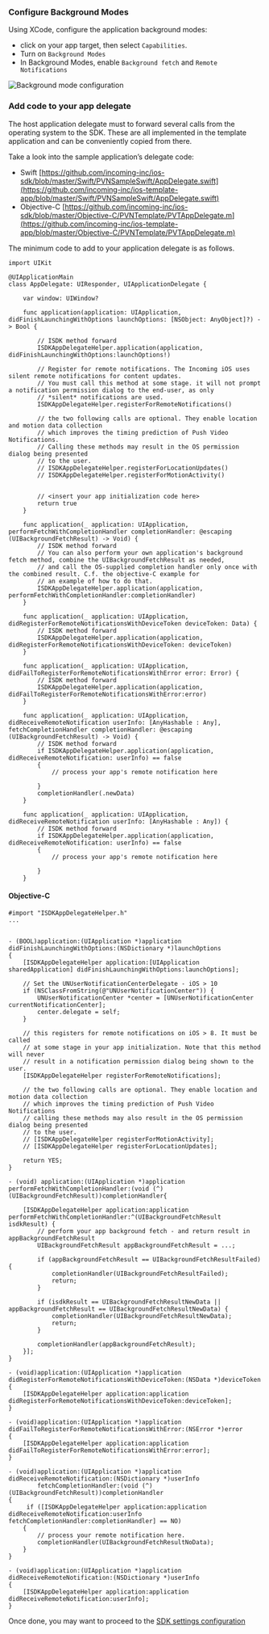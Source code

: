 ### Configure Background Modes ###

Using XCode, configure the application background modes:

 * click on your app target, then select `Capabilities`.
 * Turn on `Background Modes`
 * In Background Modes, enable `Background fetch` and `Remote Notifications`

![Background mode configuration ](./images/setup_target_capabilities.png)


### Add code to your app delegate ###

The host application delegate must to forward several calls from the operating system to the SDK. 
These are all implemented in the template application and can be conveniently copied from there. 

Take a look into the sample application’s delegate code:

 * Swift [https://github.com/incoming-inc/ios-sdk/blob/master/Swift/PVNSampleSwift/AppDelegate.swift](https://github.com/incoming-inc/ios-template-app/blob/master/Swift/PVNSampleSwift/AppDelegate.swift)
 * Objective-C [https://github.com/incoming-inc/ios-sdk/blob/master/Objective-C/PVNTemplate/PVTAppDelegate.m](https://github.com/incoming-inc/ios-template-app/blob/master/Objective-C/PVNTemplate/PVTAppDelegate.m)


The minimum code to add to your application delegate is as follows. 



	import UIKit

	@UIApplicationMain
	class AppDelegate: UIResponder, UIApplicationDelegate {

	    var window: UIWindow?

	    func application(application: UIApplication, didFinishLaunchingWithOptions launchOptions: [NSObject: AnyObject]?) -> Bool {

	        // ISDK method forward
	        ISDKAppDelegateHelper.application(application, didFinishLaunchingWithOptions:launchOptions!)

	        // Register for remote notifications. The Incoming iOS uses silent remote notifications for content updates. 
	        // You must call this method at some stage. it will not prompt a notification permission dialog to the end-user, as only 
			// *silent* notifications are used. 
	        ISDKAppDelegateHelper.registerForRemoteNotifications()

	        // the two following calls are optional. They enable location and motion data collection
	        // which improves the timing prediction of Push Video Notifications.
	        // Calling these methods may result in the OS permission dialog being presented
	        // to the user.
	        // ISDKAppDelegateHelper.registerForLocationUpdates()
	        // ISDKAppDelegateHelper.registerForMotionActivity()


	        // <insert your app initialization code here>
	        return true
	    }

	    func application(_ application: UIApplication, performFetchWithCompletionHandler completionHandler: @escaping (UIBackgroundFetchResult) -> Void) {
	        // ISDK method forward
			// You can also perform your own application's background fetch method, combine the UIBackgroundFetchResult as needed, 
			// and call the OS-supplied completion handler only once with the combined result. C.f. the objective-C example for 
			// an example of how to do that. 
	        ISDKAppDelegateHelper.application(application, performFetchWithCompletionHandler:completionHandler)
	    }
    
	    func application(_ application: UIApplication, didRegisterForRemoteNotificationsWithDeviceToken deviceToken: Data) {
	        // ISDK method forward
	        ISDKAppDelegateHelper.application(application, didRegisterForRemoteNotificationsWithDeviceToken: deviceToken)
	    }
    
	    func application(_ application: UIApplication, didFailToRegisterForRemoteNotificationsWithError error: Error) {
	        // ISDK method forward
	        ISDKAppDelegateHelper.application(application, didFailToRegisterForRemoteNotificationsWithError:error)
	    }

	    func application(_ application: UIApplication, didReceiveRemoteNotification userInfo: [AnyHashable : Any], fetchCompletionHandler completionHandler: @escaping (UIBackgroundFetchResult) -> Void) {
	        // ISDK method forward
	        if ISDKAppDelegateHelper.application(application, didReceiveRemoteNotification: userInfo) == false
	        {
	            // process your app's remote notification here

	        }
	        completionHandler(.newData)
	    }
    
	    func application(_ application: UIApplication, didReceiveRemoteNotification userInfo: [AnyHashable : Any]) {
	        // ISDK method forward
	        if ISDKAppDelegateHelper.application(application, didReceiveRemoteNotification: userInfo) == false
	        {
	            // process your app's remote notification here
            
	        }
	    }



#### Objective-C ####

	#import "ISDKAppDelegateHelper.h"
	...


	- (BOOL)application:(UIApplication *)application didFinishLaunchingWithOptions:(NSDictionary *)launchOptions
	{
		[ISDKAppDelegateHelper application:[UIApplication sharedApplication] didFinishLaunchingWithOptions:launchOptions];
		
		// Set the UNUserNotificationCenterDelegate - iOS > 10
		if (NSClassFromString(@"UNUserNotificationCenter")) {
	        UNUserNotificationCenter *center = [UNUserNotificationCenter currentNotificationCenter];
	        center.delegate = self;
	    }

		// this registers for remote notifications on iOS > 8. It must be called
		// at some stage in your app initialization. Note that this method will never
		// result in a notification permission dialog being shown to the user. 
		[ISDKAppDelegateHelper registerForRemoteNotifications];

		// the two following calls are optional. They enable location and motion data collection
		// which improves the timing prediction of Push Video Notifications
		// calling these methods may also result in the OS permission dialog being presented
		// to the user.
		// [ISDKAppDelegateHelper registerForMotionActivity];
		// [ISDKAppDelegateHelper registerForLocationUpdates];

		return YES;
	}	

	- (void) application:(UIApplication *)application performFetchWithCompletionHandler:(void (^)(UIBackgroundFetchResult))completionHandler{
    
	    [ISDKAppDelegateHelper application:application performFetchWithCompletionHandler:^(UIBackgroundFetchResult isdkResult) {
	        // perform your app background fetch - and return result in appBackgroundFetchResult
	        UIBackgroundFetchResult appBackgroundFetchResult = ...;
        
	        if (appBackgroundFetchResult == UIBackgroundFetchResultFailed) {
	            completionHandler(UIBackgroundFetchResultFailed);
	            return;
	        }
        
	        if (isdkResult == UIBackgroundFetchResultNewData || appBackgroundFetchResult == UIBackgroundFetchResultNewData) {
	            completionHandler(UIBackgroundFetchResultNewData);
	            return;
	        }
        
	        completionHandler(appBackgroundFetchResult);
	    }];
	}

	- (void)application:(UIApplication *)application didRegisterForRemoteNotificationsWithDeviceToken:(NSData *)deviceToken
	{
		[ISDKAppDelegateHelper application:application didRegisterForRemoteNotificationsWithDeviceToken:deviceToken];
	}

	- (void)application:(UIApplication *)application didFailToRegisterForRemoteNotificationsWithError:(NSError *)error
	{
		[ISDKAppDelegateHelper application:application didFailToRegisterForRemoteNotificationsWithError:error];
	}

	- (void)application:(UIApplication *)application didReceiveRemoteNotification:(NSDictionary *)userInfo
	        fetchCompletionHandler:(void (^)(UIBackgroundFetchResult))completionHandler
	{
	     if ([ISDKAppDelegateHelper application:application didReceiveRemoteNotification:userInfo fetchCompletionHandler:completionHandler] == NO)
	    {
	        // process your remote notification here.
	        completionHandler(UIBackgroundFetchResultNoData);
	    }
	}

	- (void)application:(UIApplication *)application didReceiveRemoteNotification:(NSDictionary *)userInfo
	{
		[ISDKAppDelegateHelper application:application didReceiveRemoteNotification:userInfo];
	}


	

Once done, you may want to proceed to the [SDK settings configuration](./sdk-settings.html)
